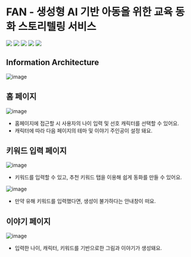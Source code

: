 # FAN - 생성형 AI 기반 아동을 위한 교육 동화 스토리텔링 서비스

<img src="https://img.shields.io/badge/typescript-3178C6?style=for-the-badge&logo=typescript&logoColor=white"/> <img src="https://img.shields.io/badge/react-61DAFB?style=for-the-badge&logo=react&logoColor=black"/> <img src="https://img.shields.io/badge/emotion-DB7093?style=for-the-badge&logo=styledcomponents&logoColor=white"/> <img src="https://img.shields.io/badge/zustand-FFA633?style=for-the-badge&logo=zustand&logoColor=white"/> <img src="https://img.shields.io/badge/msw-F05138?style=for-the-badge&logo=msw&logoColor=white"/> 

## Information Architecture
![image](https://github.com/FAN-Fairytale-is-All-you-Need/frontend/assets/58061756/7d89ab68-0412-40cf-8a73-02ffdb3b86d7)

## 홈 페이지
![image](https://github.com/FAN-Fairytale-is-All-you-Need/frontend/assets/58061756/3afc0fb0-17e8-4929-93e9-92df310196f2)
- 홈페이지에 접근할 시 사용자의 나이 입력 및 선호 캐릭터를 선택할 수 있어요.
- 캐릭터에 따라 다음 페이지의 테마 및 이야기 주인공이 설정 돼요.

## 키워드 입력 페이지
![image](https://github.com/FAN-Fairytale-is-All-you-Need/frontend/assets/58061756/e44d0e60-fb8d-4f63-8518-861a2a75ab34)
- 키워드를 입력할 수 있고, 추천 키워드 탭을 이용해 쉽게 동화를 만들 수 있어요. 

![image](https://github.com/FAN-Fairytale-is-All-you-Need/frontend/assets/58061756/cc643e08-fd81-44e6-8b59-5ed4f300449f)
- 만약 유해 키워드를 입력했다면, 생성이 불가하다는 안내창이 떠요.

## 이야기 페이지
![image](https://github.com/FAN-Fairytale-is-All-you-Need/frontend/assets/58061756/c23165ee-ae88-4c62-9492-db82bebf0357)
- 입력한 나이, 캐릭터, 키워드를 기반으로한 그림과 이야기가 생성돼요.

